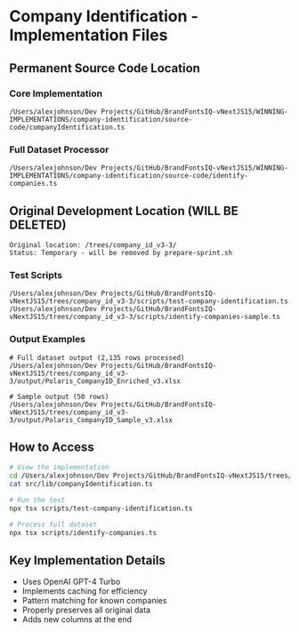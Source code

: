 # Company Identification - Implementation Files

## Permanent Source Code Location

### Core Implementation
```
/Users/alexjohnson/Dev Projects/GitHub/BrandFontsIQ-vNextJS15/WINNING-IMPLEMENTATIONS/company-identification/source-code/companyIdentification.ts
```

### Full Dataset Processor
```
/Users/alexjohnson/Dev Projects/GitHub/BrandFontsIQ-vNextJS15/WINNING-IMPLEMENTATIONS/company-identification/source-code/identify-companies.ts
```

## Original Development Location (WILL BE DELETED)
```
Original location: /trees/company_id_v3-3/
Status: Temporary - will be removed by prepare-sprint.sh
```

### Test Scripts
```
/Users/alexjohnson/Dev Projects/GitHub/BrandFontsIQ-vNextJS15/trees/company_id_v3-3/scripts/test-company-identification.ts
/Users/alexjohnson/Dev Projects/GitHub/BrandFontsIQ-vNextJS15/trees/company_id_v3-3/scripts/identify-companies-sample.ts
```

### Output Examples
```
# Full dataset output (2,135 rows processed)
/Users/alexjohnson/Dev Projects/GitHub/BrandFontsIQ-vNextJS15/trees/company_id_v3-3/output/Polaris_CompanyID_Enriched_v3.xlsx

# Sample output (50 rows)
/Users/alexjohnson/Dev Projects/GitHub/BrandFontsIQ-vNextJS15/trees/company_id_v3-3/output/Polaris_CompanyID_Sample_v3.xlsx
```

## How to Access

```bash
# View the implementation
cd /Users/alexjohnson/Dev Projects/GitHub/BrandFontsIQ-vNextJS15/trees/company_id_v3-3
cat src/lib/companyIdentification.ts

# Run the test
npx tsx scripts/test-company-identification.ts

# Process full dataset
npx tsx scripts/identify-companies.ts
```

## Key Implementation Details

- Uses OpenAI GPT-4 Turbo
- Implements caching for efficiency
- Pattern matching for known companies
- Properly preserves all original data
- Adds new columns at the end